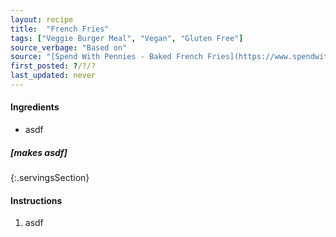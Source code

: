 ```yaml
---
layout: recipe
title:  "French Fries"
tags: ["Veggie Burger Meal", "Vegan", "Gluten Free"]
source_verbage: "Based on"
source: "[Spend With Pennies - Baked French Fries](https://www.spendwithpennies.com/crispy-oven-fries/)" 
first_posted: ?/?/?
last_updated: never
---
```


#### Ingredients
- asdf

##### [makes asdf]
{:.servingsSection}

#### Instructions
1. asdf